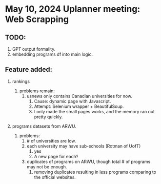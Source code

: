 # May 10, 2024 Uplanner meeting: Web Scrapping

## TODO:
1. GPT output formality.
2. embedding programs df into main logic.

## Feature added:
1. rankings
   1. problems remain:
      1. usnews only contains Canadian universities for now.
         1. Cause: dynamic page with Javascript.
         2. Attempt: Selenium wrapper + BeautifulSoup.
         3. I only made the small pages works, and the memory ran out pretty quickly.
   
2. programs datasets from ARWU.
   1. problems:
      1. \# of universities are low.
      2. each university may have sub-schools (Rotman of UofT)
         1. yes
         2. A new page for each?
      3. duplicates of programs on ARWU, though total \# of programs may not be enough.
         1. removing duplicates resulting in less programs comparing to the official websites.
